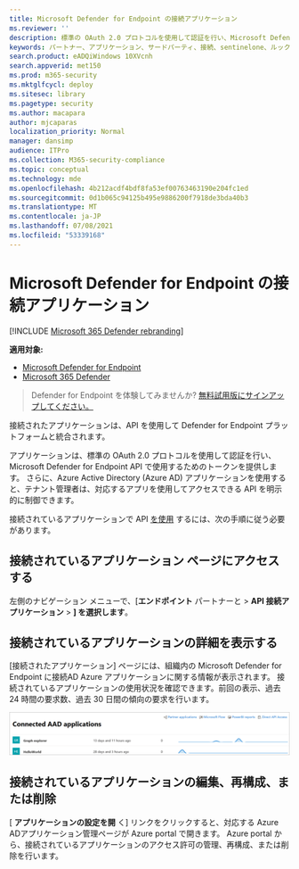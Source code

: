```yaml
---
title: Microsoft Defender for Endpoint の接続アプリケーション
ms.reviewer: ''
description: 標準の OAuth 2.0 プロトコルを使用して認証を行い、Microsoft Defender for Endpoint API で使用するためのトークンを提供する接続パートナー アプリケーションを表示します。
keywords: パートナー、アプリケーション、サードパーティ、接続、sentinelone、ルックアウト、bitdefender、corrata、morphisec、paloalto、ziften、より良いモバイル
search.product: eADQiWindows 10XVcnh
search.appverid: met150
ms.prod: m365-security
ms.mktglfcycl: deploy
ms.sitesec: library
ms.pagetype: security
ms.author: macapara
author: mjcaparas
localization_priority: Normal
manager: dansimp
audience: ITPro
ms.collection: M365-security-compliance
ms.topic: conceptual
ms.technology: mde
ms.openlocfilehash: 4b212acdf4bdf8fa53ef00763463190e204fc1ed
ms.sourcegitcommit: 0d1b065c94125b495e9886200f7918de3bda40b3
ms.translationtype: MT
ms.contentlocale: ja-JP
ms.lasthandoff: 07/08/2021
ms.locfileid: "53339168"
---
```

# <a name="connected-applications-in-microsoft-defender-for-endpoint"></a>Microsoft Defender for Endpoint の接続アプリケーション

[!INCLUDE [Microsoft 365 Defender rebranding](../../includes/microsoft-defender.md)]

**適用対象:**
- [Microsoft Defender for Endpoint](https://go.microsoft.com/fwlink/p/?linkid=2154037)
- [Microsoft 365 Defender](https://go.microsoft.com/fwlink/?linkid=2118804)


>Defender for Endpoint を体験してみませんか? [無料試用版にサインアップしてください。](https://www.microsoft.com/microsoft-365/windows/microsoft-defender-atp?ocid=docs-wdatp-assignaccess-abovefoldlink)

接続されたアプリケーションは、API を使用して Defender for Endpoint プラットフォームと統合されます。 

アプリケーションは、標準の OAuth 2.0 プロトコルを使用して認証を行い、Microsoft Defender for Endpoint API で使用するためのトークンを提供します。  さらに、Azure Active Directory (Azure AD) アプリケーションを使用すると、テナント管理者は、対応するアプリを使用してアクセスできる API を明示的に制御できます。
 
接続されているアプリケーションで API [を使用](/microsoft-365/security/defender-endpoint/apis-intro) するには、次の手順に従う必要があります。
 
## <a name="access-the-connected-application-page"></a>接続されているアプリケーション ページにアクセスする
左側のナビゲーション メニューで、[**エンドポイント** パートナーと  >  **API 接続アプリケーション**  >  **] を選択します**。

 
## <a name="view-connected-application-details"></a>接続されているアプリケーションの詳細を表示する
[接続されたアプリケーション] ページには、組織内の Microsoft Defender for Endpoint に接続AD Azure アプリケーションに関する情報が表示されます。 接続されているアプリケーションの使用状況を確認できます。前回の表示、過去 24 時間の要求数、過去 30 日間の傾向の要求を行います。

![接続されているアプリの画像](images/connected-apps.png)
 
## <a name="edit-reconfigure-or-delete-a-connected-application"></a>接続されているアプリケーションの編集、再構成、または削除
[ **アプリケーションの設定を開** く] リンクをクリックすると、対応する Azure ADアプリケーション管理ページが Azure portal で開きます。 Azure portal から、接続されているアプリケーションのアクセス許可の管理、再構成、または削除を行います。
